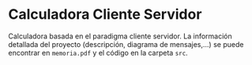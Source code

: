 # Calculadora Cliente Servidor

Calculadora basada en el paradigma cliente servidor.
La información detallada del proyecto (descripción, diagrama de mensajes,...) se puede encontrar en `memoria.pdf` y el código en la carpeta `src`.
